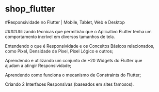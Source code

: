 # shop_flutter

#Responsividade no Flutter | Mobile, Tablet, Web e Desktop

####Utilizando técnicas que permitirão que o Aplicativo Flutter tenha um comportamento incrível em diversos tamanhos de tela.

Entendendo o que é Responsividade e os Conceitos Básicos relacionados, como Pixel, Densidade de Pixel, Pixel Lógico e outros;

Aprendendo e utilizando um conjunto de +20 Widgets do Flutter que ajudam a atingir Responsividade;

Aprendendo como funciona o mecanismo de Constraints do Flutter;

Criando 2 Interfaces Responsivas (baseados em sites famosos).